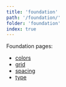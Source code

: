 ```yaml
---
title: 'foundation'
path: '/foundation/'
folder: 'foundation'
index: true
---
```


Foundation pages:

- [colors](colors)
- [grid](grid)
- [spacing](spacing)
- [type](grid)
